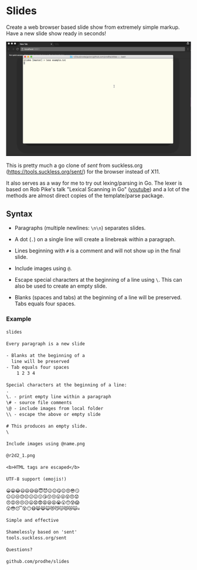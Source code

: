 # Slides

Create a web browser based slide show from extremely simple markup. Have a new slide show ready in seconds!

![Slides](./slides.gif)

This is pretty much a go clone of *sent* from suckless.org (https://tools.suckless.org/sent/) for the browser instead of X11.

It also serves as a way for me to try out lexing/parsing in Go. The lexer is based on Rob Pike's talk "Lexical Scanning in Go" ([youtube](https://www.youtube.com/watch?v=HxaD_trXwRE)) and a lot of the methods are almost direct copies of the template/parse package.

## Syntax

- Paragraphs (multiple newlines: `\n\n`) separates slides.

- A dot (`.`) on a single line will create a linebreak within a paragraph.

- Lines beginning with `#` is a comment and will not show up in the final slide.

- Include images using `@`.

- Escape special characters at the beginning of a line using `\`. This can also be used to create an empty slide.

- Blanks (spaces and tabs) at the beginning of a line will be preserved. Tabs equals four spaces.

### Example

```
slides

Every paragraph is a new slide

- Blanks at the beginning of a
  line will be preserved
- Tab equals four spaces
	1 2 3 4

Special characters at the beginning of a line:
.
\. - print empty line within a paragraph
\# - source file comments
\@ - include images from local folder
\\ - escape the above or empty slide

# This produces an empty slide.
\

Include images using @name.png

@r2d2_1.png

<b>HTML tags are escaped</b>

UTF-8 support (emojis!)

😀😁😂😃😄😅😆😇😈😉😊😋😌😍😎😏
😐😑😒😓😔😕😖😗😘😙😚😛😜😝😞😟
😠😡😢😣😥😦😧😨😩😪😫😭😮😯😰😱
😲😳😴😵😶😷😸😹😺😻😼😽😾😿🙀☠

Simple and effective

Shamelessly based on 'sent'
tools.suckless.org/sent

Questions?

github.com/prodhe/slides
```
